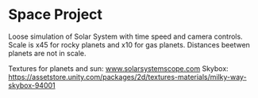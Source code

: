 # Space Project
Loose simulation of Solar System with time speed and camera controls.
Scale is x45 for rocky planets and x10 for gas planets.
Distances beetwen planets are not in scale.


Textures for planets and sun: www.solarsystemscope.com
Skybox: https://assetstore.unity.com/packages/2d/textures-materials/milky-way-skybox-94001

